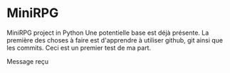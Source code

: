 # MiniRPG
MiniRPG project in Python
Une potentielle base est déjà présente. La première des choses à faire est d'apprendre à utiliser github, git ainsi que les commits.
Ceci est un premier test de ma part.

Message reçu
